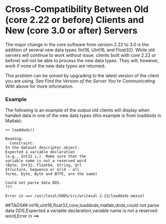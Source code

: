 # Cross-Compatibility Between Old (core 2.22 or before) Clients and New (core 3.0 or after) Servers

The major change in the core software from version 2.22 to 3.0 is the addition
of several new data types (Int16, UInt16, and Float32).
While old servers will continue to work without issue,
clients built with core 2.22 or before) will not be able to process the new data types.
They will, however, work if none of the new data types are returned.

This problem can be solved by upgrading to the latest version of the client you are using.
See *Find the Version of the Server You're Communicating With* above for more information.

### Example

The following is an example of the output old clients will display
when handed data in one of the new data types (this example is from loaddods in Matlab):

    >> loaddods()

    Reading: 
      Constraint: 
    In the dataset descriptor object:
    Expected a variable declaration
    (e.g., Int32 i;). Make sure that the
    variable name is not a reserved word
    (Byte, Int32, Float64, String, Url
    Structure, Sequence or Grid - all
    forms, byte, Byte and BYTE, are the same)

    Could not parse data DDS.
    ??? 

    Error in ==> /usr/local/DODS/src/writeval-2.23/loaddods.mexsol

##TAGS##
int16,uint16,float32,core,loaddods,matlab,dods,could not parse data DDS,Expected a variable declaration,variable name is not a reserved word,Error in ==>